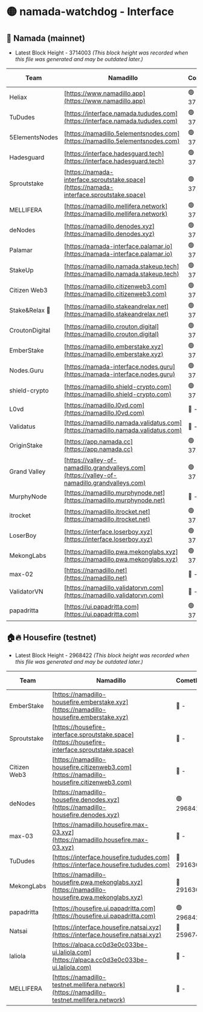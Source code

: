 # 🟡 namada-watchdog - Interface

## 🚀 Namada (mainnet)
- Latest Block Height - 3714003 *(This block height was recorded when this file was generated and may be outdated later.)*

| Team | Namadillo | CometBFT | Indexer | MASP Indexer |
|-|-|-|-|-|
| Heliax | [https://www.namadillo.app](https://www.namadillo.app) | 🟢 3713984 | 🟢 3713984 | 🟢 3713984 |
| TuDudes | [https://interface.namada.tududes.com](https://interface.namada.tududes.com) | 🟢 3713985 | 🟢 3713985 | 🟢 3713985 |
| 5ElementsNodes | [https://namadillo.5elementsnodes.com](https://namadillo.5elementsnodes.com) | 🟢 3713985 | 🟢 3713985 | 🟢 3713985 |
| Hadesguard | [https://interface.hadesguard.tech](https://interface.hadesguard.tech) | 🟢 3713986 | 🟢 3713985 | 🟢 3713985 |
| Sproutstake | [https://namada-interface.sproutstake.space](https://namada-interface.sproutstake.space) | 🟢 3713986 | 🟢 3713986 | 🟢 3713986 |
| MELLIFERA | [https://namadillo.mellifera.network](https://namadillo.mellifera.network) | 🟢 3713987 | 🟢 3713987 | 🟢 3713986 |
| deNodes | [https://namadillo.denodes.xyz](https://namadillo.denodes.xyz) | 🟢 3713987 | 🟢 3713987 | 🟢 3713987 |
| Palamar | [https://namada-interface.palamar.io](https://namada-interface.palamar.io) | 🟢 3713988 | 🟢 3713988 | 🟢 3713988 |
| StakeUp | [https://namadillo.namada.stakeup.tech](https://namadillo.namada.stakeup.tech) | 🟢 3713989 | 🟢 3713989 | 🟢 3713988 |
| Citizen Web3 | [https://namadillo.citizenweb3.com](https://namadillo.citizenweb3.com) | 🟢 3713989 | 🟢 3713989 | 🟢 3713989 |
| Stake&Relax 🦥 | [https://namadillo.stakeandrelax.net](https://namadillo.stakeandrelax.net) | 🟢 3713989 | 🟢 3713989 | 🟢 3713989 |
| CroutonDigital | [https://namadillo.crouton.digital](https://namadillo.crouton.digital) | 🟢 3713990 | 🟢 3713990 | 🟢 3713990 |
| EmberStake | [https://namadillo.emberstake.xyz](https://namadillo.emberstake.xyz) | 🟢 3713990 | 🟢 3713990 | 🟢 3713990 |
| Nodes.Guru | [https://namada-interface.nodes.guru](https://namada-interface.nodes.guru) | 🟢 3713991 | 🟢 3713991 | 🟢 3713990 |
| shield-crypto | [https://namadillo.shield-crypto.com](https://namadillo.shield-crypto.com) | 🟢 3713991 | 🟢 3713991 | 🟢 3713991 |
| L0vd | [https://namadillo.l0vd.com](https://namadillo.l0vd.com) | 🔴 - | 🔴 - | 🔴 - |
| Validatus | [https://namadillo.namada.validatus.com](https://namadillo.namada.validatus.com) | 🔴 - | 🔴 - | 🔴 - |
| OriginStake | [https://app.namada.cc](https://app.namada.cc) | 🟢 3713996 | 🟢 3713996 | 🟢 3713996 |
| Grand Valley | [https://valley-of-namadillo.grandvalleys.com](https://valley-of-namadillo.grandvalleys.com) | 🟢 3713996 | 🟢 3713996 | 🟢 3713996 |
| MurphyNode | [https://namadillo.murphynode.net](https://namadillo.murphynode.net) | 🔴 - | 🔴 - | 🔴 - |
| itrocket | [https://namadillo.itrocket.net](https://namadillo.itrocket.net) | 🟢 3713998 | 🟢 3713998 | 🟢 3713998 |
| LoserBoy | [https://interface.loserboy.xyz](https://interface.loserboy.xyz) | 🟢 3713999 | 🟢 3713999 | 🟢 3713999 |
| MekongLabs | [https://namadillo.pwa.mekonglabs.xyz](https://namadillo.pwa.mekonglabs.xyz) | 🟢 3713999 | 🟢 3713999 | 🟢 3713999 |
| max-02 | [https://namadillo.net](https://namadillo.net) | 🔴 - | 🔴 - | 🔴 - |
| ValidatorVN | [https://namadillo.validatorvn.com](https://namadillo.validatorvn.com) | 🔴 - | 🔴 - | 🔴 - |
| papadritta | [https://ui.papadritta.com](https://ui.papadritta.com) | 🟢 3714003 | 🟢 3714003 | 🟢 3714004 |

## 🏠🔥 Housefire (testnet)
- Latest Block Height - 2968422 *(This block height was recorded when this file was generated and may be outdated later.)*

| Team | Namadillo | CometBFT | Indexer | MASP Indexer |
|-|-|-|-|-|
| EmberStake | [https://namadillo-housefire.emberstake.xyz](https://namadillo-housefire.emberstake.xyz) | 🔴 - | 🔴 - | 🔴 - |
| Sproutstake | [https://housefire-interface.sproutstake.space](https://housefire-interface.sproutstake.space) | 🔴 - | 🔴 - | 🔴 - |
| Citizen Web3 | [https://namadillo-housefire.citizenweb3.com](https://namadillo-housefire.citizenweb3.com) | 🔴 - | 🔴 - | 🔴 - |
| deNodes | [https://namadillo-housefire.denodes.xyz](https://namadillo-housefire.denodes.xyz) | 🟢 2968414 | 🟢 2968414 | 🟢 2968414 |
| max-03 | [https://namadillo.housefire.max-03.xyz](https://namadillo.housefire.max-03.xyz) | 🔴 - | 🔴 - | 🔴 - |
| TuDudes | [https://interface.housefire.tududes.com](https://interface.housefire.tududes.com) | 🔴 2916306 | 🔴 2916306 | 🔴 2916306 |
| MekongLabs | [https://namadillo-housefire.pwa.mekonglabs.xyz](https://namadillo-housefire.pwa.mekonglabs.xyz) | 🔴 2916306 | 🔴 2916306 | 🔴 2916306 |
| papadritta | [https://housefire.ui.papadritta.com](https://housefire.ui.papadritta.com) | 🟢 2968422 | 🟢 2968422 | 🔴 - |
| Natsai | [https://interface.housefire.natsai.xyz](https://interface.housefire.natsai.xyz) | 🔴 2596741 | 🔴 2596741 | 🔴 2596741 |
| laliola | [https://alpaca.cc0d3e0c033be-ui.laliola.com](https://alpaca.cc0d3e0c033be-ui.laliola.com) | 🔴 - | 🔴 - | 🔴 - |
| MELLIFERA | [https://namadillo-testnet.mellifera.network](https://namadillo-testnet.mellifera.network) | 🔴 - | 🔴 2778001 | 🔴 2607259 |

